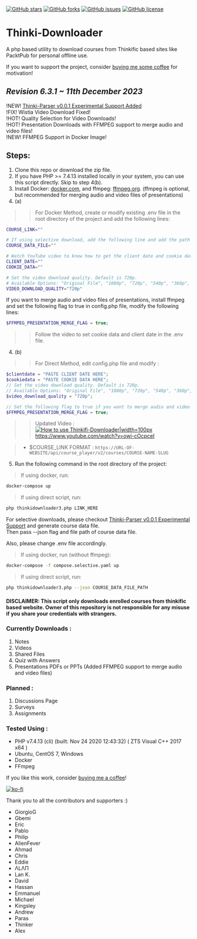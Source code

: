 [![GitHub stars](https://img.shields.io/github/stars/sumeetweb/Thinki-Downloader.svg?style=flat-square)](https://github.com/sumeetweb/Thinki-Downloader/stargazers)
[![GitHub forks](https://img.shields.io/github/forks/sumeetweb/Thinki-Downloader.svg?style=flat-square)](https://github.com/sumeetweb/Thinki-Downloader/network)
[![GitHub issues](https://img.shields.io/github/issues/sumeetweb/Thinki-Downloader.svg?style=flat-square)](https://github.com/sumeetweb/Thinki-Downloader/issues)
[![GitHub license](https://img.shields.io/github/license/sumeetweb/Thinki-Downloader.svg?style=flat-square)](https://github.com/sumeetweb/Thinki-Downloader/blob/master/LICENSE)

# Thinki-Downloader
A php based utility to download courses from Thinkific based sites like PacktPub for personal offline use.

<!-- It's been 2+ years of maintaining this repo and meeting new friends through online calls. Initially this project was barebone with just downloading the Html Content and Lesson Videos. With time, many features added was indeed, a requirement of people who pinged through emails and LinkedIn. 

~~I am thinking for a online version of it. But I am not sure if it will be a paid service or a free one.  Please let me know your thoughts on this :)  
Please drop them at tdl-support@sumeetnaik.com~~  

Update : Thanks to everyone who mailed and messaged on Twitter. I have decided not to go with online version of this script. It might not be a good idea to store your credentials on a server or keep copyright contents on server even if for a limited time. I will try to make this script more user friendly instead. I am currently looking at [NativePHP](https://github.com/NativePHP) and check it out if it helps for multi-platform binary.   -->

If you want to support the project, consider [buying me some coffee](https://ko-fi.com/sumeet) for motivation!  

## ***Revision 6.3.1 ~ 11th December 2023***

!NEW! [Thinki-Parser v0.0.1 Experimental Support Added](https://sumeetweb.github.io/Thinki-Parser/)  
!FIX! Wistia Video Download Fixed!  
!HOT! Quality Selection for Video Downloads!  
!HOT! Presentation Downloads with FFMPEG support to merge audio and video files!  
!NEW! FFMPEG Support in Docker Image!  

## Steps:
1. Clone this repo or download the zip file.
2. If you have PHP >= 7.4.13 installed locally in your system, you can use this script directly. Skip to step 4(b).
3. Install Docker: [docker.com](https://www.docker.com/), and ffmpeg: [ffmpeg.org](https://ffmpeg.org/). (ffmpeg is optional, but recommended for merging audio and video files of presentations)
4. (a) 
> > For Docker Method, create or modify existing .env file in the root directory of the project and add the following lines:
```bash
COURSE_LINK=""

# If using selective download, add the following line and add the path of course data file downloaded from Thinki-Parser
COURSE_DATA_FILE=""

# Watch YouTube video to know how to get the client date and cookie data
CLIENT_DATE=""
COOKIE_DATA=""

# Set the video download quality. Default is 720p.
# Available Options: "Original File", "1080p", "720p", "540p", "360p", "224p"
VIDEO_DOWNLOAD_QUALITY="720p"
```

If you want to merge audio and video files of presentations, install ffmpeg and set the following flag to true in config.php file, modify the following lines:
```php
$FFMPEG_PRESENTATION_MERGE_FLAG = true;
```

> > Follow the video to set cookie data and client date in the .env file.  

4. (b)
> > For Direct Method, edit config.php file and modify :
```php
$clientdate = "PASTE CLIENT DATE HERE";
$cookiedata = "PASTE COOKIE DATA HERE";
// Set the video download quality. Default is 720p.
// Available Options: "Original File", "1080p", "720p", "540p", "360p", "224p"
$video_download_quality = "720p";

// Set the following flag to true if you want to merge audio and video files of presentations
$FFMPEG_PRESENTATION_MERGE_FLAG = true;
```
> > Updated Video :  
> > [![How to use Thinkifi-Downloader|width=100px](https://img.youtube.com/vi/owi-cOcpceI/0.jpg)](https://www.youtube.com/watch?v=owi-cOcpceI)  
> > https://www.youtube.com/watch?v=owi-cOcpceI  

> * $COURSE_LINK FORMAT : `https://URL-OF-WEBSITE/api/course_player/v2/courses/COURSE-NAME-SLUG`  

5. Run the following command in the root directory of the project:
> If using docker, run:
```bash
docker-compose up
```
> If using direct script, run:
```bash
php thinkidownloader3.php LINK_HERE
```

For selective downloads, please checkout [Thinki-Parser v0.0.1 Experimental Support](https://sumeetweb.github.io/Thinki-Parser/) and generate course data file.  
Then pass --json flag and file path of course data file.  

Also, please change .env file accordingly.  
> If using docker, run (without ffmpeg):
```bash
docker-compose -f compose.selective.yaml up
```
> If using direct script, run:
```bash
php thinkidownloader3.php --json COURSE_DATA_FILE_PATH
```

#### DISCLAIMER: This script only downloads enrolled courses from thinkific based website. Owner of this repository is not responsible for any misuse if you share your credentials with strangers.  

### Currently Downloads :  
1. Notes  
2. Videos  
3. Shared Files  
4. Quiz with Answers  
5. Presentations PDFs or PPTs (Added FFMPEG support to merge audio and video files)  

### Planned :  
1. Discussions Page  
2. Surveys  
3. Assignments  

### Tested Using :  
- PHP v7.4.13 (cli) (built: Nov 24 2020 12:43:32) ( ZTS Visual C++ 2017 x64 )  
- Ubuntu, CentOS 7, Windows
- Docker
- FFmpeg


If you like this work, consider [buying me a coffee](https://ko-fi.com/sumeet)!  

[![ko-fi](https://ko-fi.com/img/githubbutton_sm.svg)](https://ko-fi.com/O5O74Z4Q2)  

Thank you to all the contributors and supporters :)  
- GiorgioG
- Gbemi
- Eric
- Pablo
- Philip
- AlienFever
- Ahmad
- Chris
- Eddie
- ΛLΛΠ
- Lan K.
- David
- Hassan
- Emmanuel
- Michael
- Kingsley
- Andrew
- Paras
- Thinker
- Alex
